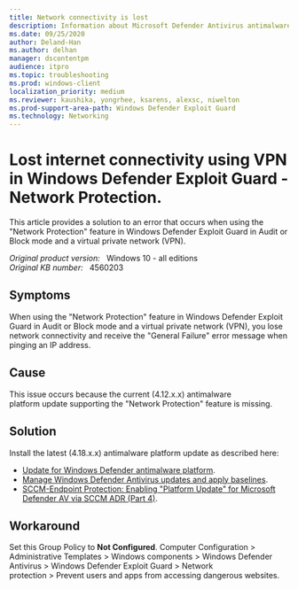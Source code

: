 ```yaml
---
title: Network connectivity is lost
description: Information about Microsoft Defender Antivirus antimalware platform update to solve problem of vpn users losing network connectivity.
ms.date: 09/25/2020
author: Deland-Han 
ms.author: delhan
manager: dscontentpm
audience: itpro
ms.topic: troubleshooting
ms.prod: windows-client
localization_priority: medium
ms.reviewer: kaushika, yongrhee, ksarens, alexsc, niwelton
ms.prod-support-area-path: Windows Defender Exploit Guard
ms.technology: Networking
---
```

# Lost internet connectivity using VPN in Windows Defender Exploit Guard - Network Protection.

This article provides a solution to an error that occurs when using the "Network Protection" feature in Windows Defender Exploit Guard in Audit or Block mode and a virtual private network (VPN).

_Original product version:_ &nbsp; Windows 10 - all editions  
_Original KB number:_ &nbsp; 4560203

## Symptoms

When using the "Network Protection" feature in Windows Defender Exploit Guard in Audit or Block mode and a virtual private network (VPN), you lose network connectivity and receive the "General Failure" error message when pinging an IP address.

## Cause

This issue occurs because the current (4.12.x.x) antimalware platform update supporting the "Network Protection" feature is missing.

## Solution

Install the latest (4.18.x.x) antimalware platform update as described here:

- [Update for Windows Defender antimalware platform](https://support.microsoft.com/help/4052623).
- [Manage Windows Defender Antivirus updates and apply baselines](https://docs.microsoft.com/windows/security/threat-protection/windows-defender-antivirus/manage-updates-baselines-windows-defender-antivirus#released-platform-and-engine-versions).
- [SCCM-Endpoint Protection: Enabling "Platform Update" for Microsoft Defender AV via SCCM ADR (Part 4)](https://yongrhee.wordpress.com/2020/02/22/sccm-endpoint-protection-enabling-platform-update-for-microsoft-defender-av-via-sccm-adr-part-4/).

## Workaround

Set this Group Policy to **Not Configured**.
Computer Configuration > Administrative Templates > Windows components > Windows Defender Antivirus > Windows Defender Exploit Guard > Network protection > Prevent users and apps from accessing dangerous websites.
